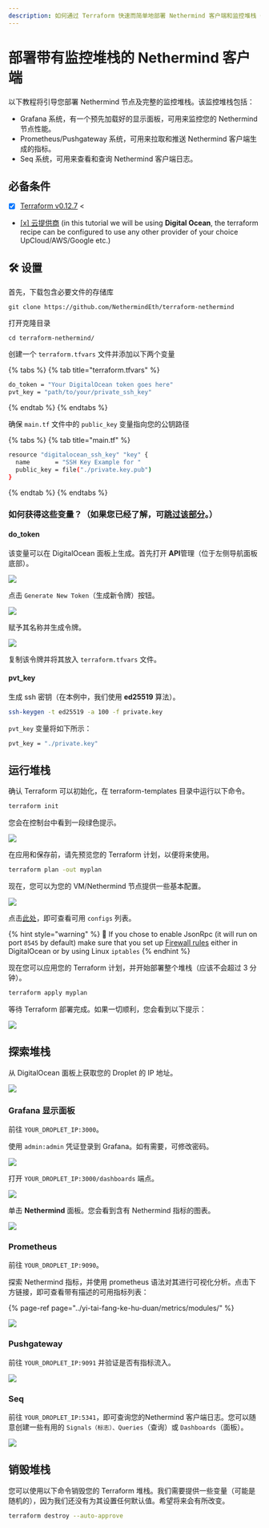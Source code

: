```yaml
---
description: 如何通过 Terraform 快速而简单地部署 Nethermind 客户端和监控堆栈（Grafana/Prometheus/Seq）
---
```


# 部署带有监控堆栈的 Nethermind 客户端

以下教程将引导您部署 Nethermind 节点及完整的监控堆栈。该监控堆栈包括：

* Grafana 系统，有一个预先加载好的显示面板，可用来监控您的 Nethermind 节点性能。
* Prometheus/Pushgateway 系统，可用来拉取和推送 Nethermind 客户端生成的指标。
* Seq 系统，可用来查看和查询 Nethermind 客户端日志。

## 必备条件

* [x] [Terraform v0.12.7](https://www.terraform.io/downloads.html) &lt; 
* [\[x\] 云提供商](cloud-providers/) \(in this tutorial we will be using **Digital Ocean**, the terraform recipe can be configured to use any other provider of your choice UpCloud/AWS/Google etc.\)

## 🛠 设置

首先，下载包含必要文件的存储库

```text
git clone https://github.com/NethermindEth/terraform-nethermind
```

打开克隆目录

```text
cd terraform-nethermind/
```

创建一个 `terraform.tfvars` 文件并添加以下两个变量

{% tabs %}
{% tab title="terraform.tfvars" %}
```bash
do_token = "Your DigitalOcean token goes here"
pvt_key = "path/to/your/private_ssh_key"
```
{% endtab %}
{% endtabs %}

确保 `main.tf` 文件中的 `public_key` 变量指向您的公钥路径

{% tabs %}
{% tab title="main.tf" %}
```bash
resource "digitalocean_ssh_key" "key" {
  name       = "SSH Key Example for "
  public_key = file("./private.key.pub")
}
```
{% endtab %}
{% endtabs %}

### 如何获得这些变量？（如果您已经了解，可[跳过该部分](deploy-nethermind-with-monitoring-stack.md#run-the-stack)。）

#### do\_token

该变量可以在 DigitalOcean 面板上生成。首先打开 **API**管理（位于左侧导航面板底部）。

![](../.gitbook/assets/image%20%2843%29.png)

点击 `Generate New Token`（生成新令牌）按钮。

![](../.gitbook/assets/image%20%2847%29.png)

赋予其名称并生成令牌。

![](../.gitbook/assets/image%20%2842%29.png)

复制该令牌并将其放入 `terraform.tfvars` 文件。

#### pvt\_key

生成 ssh 密钥（在本例中，我们使用 **ed25519** 算法）。

```bash
ssh-keygen -t ed25519 -a 100 -f private.key
```

`pvt_key` 变量将如下所示：

```bash
pvt_key = "./private.key"
```

## 运行堆栈

确认 Terraform 可以初始化，在 terraform-templates 目录中运行以下命令。

```bash
terraform init
```

您会在控制台中看到一段绿色提示。

![](../.gitbook/assets/image%20%2850%29.png)

在应用和保存前，请先预览您的 Terraform 计划，以便将来使用。

```bash
terraform plan -out myplan
```

现在，您可以为您的 VM/Nethermind 节点提供一些基本配置。

![](../.gitbook/assets/image%20%2855%29.png)

点击[此处](../yi-tai-fang-ke-hu-duan/networks.md)，即可查看可用 `configs` 列表。

{% hint style="warning" %}
🧯 If you chose to enable JsonRpc \(it will run on port `8545` by default\) make sure that you set up [Firewall rules](../nethermind-de-ru-men-zhi-nan/firewall-configuration.md) either in DigitalOcean or by using Linux `iptables`
{% endhint %}

现在您可以应用您的 Terraform 计划，并开始部署整个堆栈（应该不会超过 3 分钟）。

```bash
terraform apply myplan
```

等待 Terraform 部署完成。如果一切顺利，您会看到以下提示：

![](../.gitbook/assets/image%20%2854%29.png)

## 探索堆栈

从 DigitalOcean 面板上获取您的 Droplet 的 IP 地址。

![](../.gitbook/assets/image%20%2852%29.png)

### Grafana 显示面板

前往 `YOUR_DROPLET_IP:3000`。

使用 `admin:admin` 凭证登录到 Grafana。如有需要，可修改密码。

![](../.gitbook/assets/image%20%2841%29.png)

打开 `YOUR_DROPLET_IP:3000/dashboards` 端点。

![](../.gitbook/assets/image%20%2840%29.png)

单击 **Nethermind** 面板。您会看到含有 Nethermind 指标的图表。

![](../.gitbook/assets/image%20%2848%29.png)

### Prometheus

前往 `YOUR_DROPLET_IP:9090`。

探索 Nethermind 指标，并使用 prometheus 语法对其进行可视化分析。点击下方链接，即可查看带有描述的可用指标列表：

{% page-ref page="../yi-tai-fang-ke-hu-duan/metrics/modules/" %}

![](../.gitbook/assets/image%20%2851%29.png)

### Pushgateway

前往 `YOUR_DROPLET_IP:9091` 并验证是否有指标流入。

![](../.gitbook/assets/image%20%2849%29%20%282%29%20%282%29%20%282%29%20%282%29%20%282%29.png)

### Seq

前往 `YOUR_DROPLET_IP:5341`，即可查询您的Nethermind 客户端日志。您可以随意创建一些有用的 `Signals（标志）、Queries`（查询）或 `Dashboards`（面板）。

![](../.gitbook/assets/image%20%2839%29%20%282%29%20%283%29%20%283%29.png)

## 销毁堆栈

您可以使用以下命令销毁您的 Terraform 堆栈。我们需要提供一些变量（可能是随机的），因为我们还没有为其设置任何默认值。希望将来会有所改变。

```bash
terraform destroy --auto-approve
```

